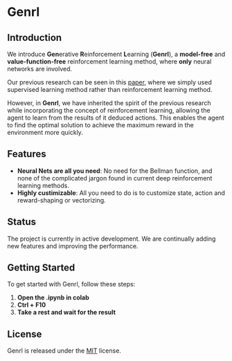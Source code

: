 # Genrl
## Introduction
We introduce **Gen**erative **R**einforcement **L**earning (**Genrl**), a **model-free** and **value-function-free** reinforcement learning method, where **only** neural networks are involved.

Our previous research can be seen in this [paper](https://ala2022.github.io/papers/ALA2022_paper_4.pdf), where we simply used supervised learning method rather than reinforcement learning method.

However, in **Genrl**, we have inherited the spirit of the previous research while incorporating the concept of reinforcement learning, allowing the agent to learn from the results of it deduced actions. This enables the agent to find the optimal solution to achieve the maximum reward in the environment more quickly.

## Features
- **Neural Nets are all you need**: No need for the Bellman function, and none of the complicated jargon found in current deep reinforcement learning methods.
- **Highly custimizable**: All you need to do is to customize state, action and reward-shaping or vectorizing.

## Status
The project is currently in active development. We are continually adding new features and improving the performance.

## Getting Started
To get started with Genrl, follow these steps:

1. **Open the .ipynb in colab**
2. **Ctrl + F10**
3. **Take a rest and wait for the result**

## License
Genrl is released under the [MIT](https://github.com/brownwang0426/Genrl/LICENSE) license.

